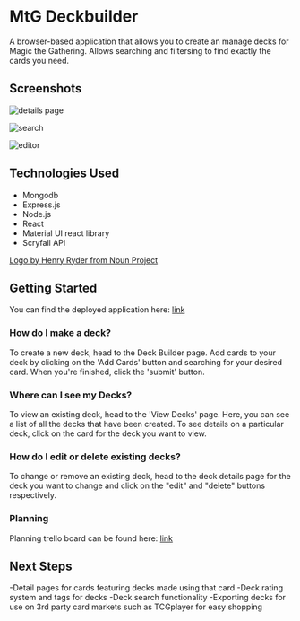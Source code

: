 # MtG Deckbuilder
A browser-based application that allows you to create an manage decks for Magic the Gathering. Allows searching and filtersing to find exactly the cards you need.

## Screenshots

![details page](https://i.imgur.com/4SHClm0.png)

![search](https://i.imgur.com/Cy088Sr.png)

![editor](https://i.imgur.com/24dEmSX.png)

## Technologies Used

- Mongodb
- Express.js
- Node.js
- React
- Material UI react library
- Scryfall API

[Logo by Henry Ryder from Noun Project](https://thenounproject.com/icon/cards-20461/)

## Getting Started

You can find the deployed application here: [link](https://deckbuildermtg.netlify.app/)

### How do I make a deck?

To create a new deck, head to the Deck Builder page. Add cards to your deck by clicking on the 'Add Cards' button and searching for your desired card. When you're finished, click the 'submit' button.

### Where can I see my Decks?

To view an existing deck, head to the 'View Decks' page. Here, you can see a list of all the decks that have been created. To see details on a particular deck, click on the card for the deck you want to view.

### How do I edit or delete existing decks?

To change or remove an existing deck, head to the deck details page for the deck you want to change and click on the "edit" and "delete" buttons respectively.

### Planning 

Planning trello board can be found here: [link](https://trello.com/invite/b/5Wbr776x/ATTIf702581428109cda4b9125d07b90aab3499F8711/p4-planning)

## Next Steps

-Detail pages for cards featuring decks made using that card
-Deck rating system and tags for decks
-Deck search functionality
-Exporting decks for use on 3rd party card markets such as TCGplayer for easy shopping
